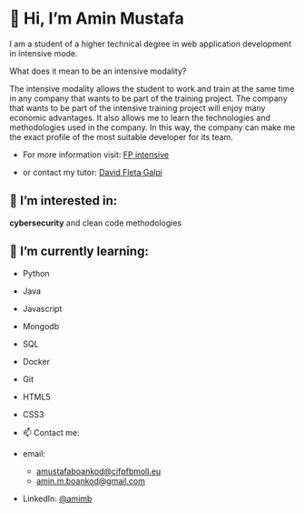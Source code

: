 # 👋 Hi, I’m Amin Mustafa

I am a student of a higher technical degree in web application development in intensive mode.

What does it mean to be an intensive modality?

The intensive modality allows the student to work and train at the same time in any company that wants to be part of the training project.
The company that wants to be part of the intensive training project will enjoy many economic advantages. It also allows me to learn the technologies and methodologies used in the company. In this way, the company can make me the exact profile of the most suitable developer for its team.

- For more information visit:
    [FP intensive](https://www.cambramallorca.com/fpintensiva)

- or contact my tutor:
    [David Fleta Galpi](davidg@cifpfbmoll.eu)

## 👀 I’m interested in:
**cybersecurity** and clean code methodologies

## 🌱 I’m currently learning:

- Python
- Java
- Javascript
- Mongodb
- SQL
- Docker
- Git
- HTML5
- CSS3


- 📫 Contact me:

- email:
  - amustafaboankod@cifpfbmoll.eu 
  - amin.m.boankod@gmail.com
  
- LinkedIn:
  [@amimb](https://www.linkedin.com/in/aminmb/)
  
  


